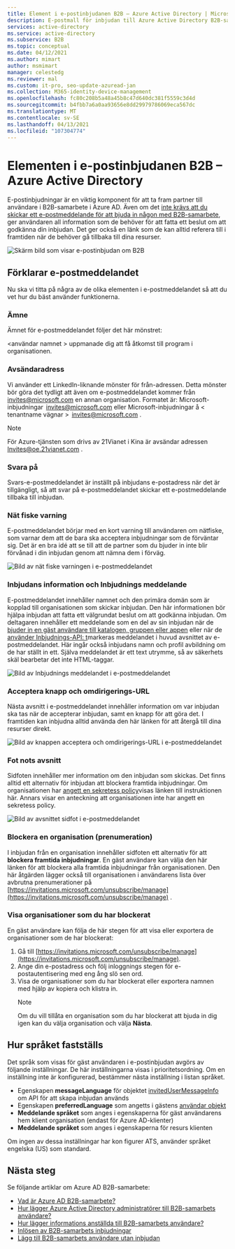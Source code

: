 ```yaml
---
title: Element i e-postinbjudanen B2B – Azure Active Directory | Microsoft Docs
description: E-postmall för inbjudan till Azure Active Directory B2B-samarbete
services: active-directory
ms.service: active-directory
ms.subservice: B2B
ms.topic: conceptual
ms.date: 04/12/2021
ms.author: mimart
author: msmimart
manager: celestedg
ms.reviewer: mal
ms.custom: it-pro, seo-update-azuread-jan
ms.collection: M365-identity-device-management
ms.openlocfilehash: fc80c208b5a48a45b8c47d640dc381f5559c3d4d
ms.sourcegitcommit: b4fbb7a6a0aa93656e8dd29979786069eca567dc
ms.translationtype: MT
ms.contentlocale: sv-SE
ms.lasthandoff: 04/13/2021
ms.locfileid: "107304774"
---
```

# <a name="the-elements-of-the-b2b-collaboration-invitation-email---azure-active-directory"></a>Elementen i e-postinbjudanen B2B – Azure Active Directory

E-postinbjudningar är en viktig komponent för att ta fram partner till användare i B2B-samarbete i Azure AD. Även om det [inte krävs att du skickar ett e-postmeddelande för att bjuda in någon med B2B-samarbete](add-user-without-invite.md), ger användaren all information som de behöver för att fatta ett beslut om att godkänna din inbjudan. Det ger också en länk som de kan alltid referera till i framtiden när de behöver gå tillbaka till dina resurser.

![Skärm bild som visar e-postinbjudan om B2B](media/invitation-email-elements/invitation-email.png)

## <a name="explaining-the-email"></a>Förklarar e-postmeddelandet

Nu ska vi titta på några av de olika elementen i e-postmeddelandet så att du vet hur du bäst använder funktionerna.

### <a name="subject"></a>Ämne

Ämnet för e-postmeddelandet följer det här mönstret:

&lt;användar namnet &gt; uppmanade dig att få åtkomst till program i organisationen.

### <a name="from-address"></a>Avsändaradress

Vi använder ett LinkedIn-liknande mönster för från-adressen. Detta mönster bör göra det tydligt att även om e-postmeddelandet kommer från invites@microsoft.com en annan organisation. Formatet är: Microsoft-inbjudningar  <invites@microsoft.com> eller Microsoft-inbjudningar å &lt; tenantname vägnar &gt;  <invites@microsoft.com> . 

> [!NOTE]
> För Azure-tjänsten som drivs av 21Vianet i Kina är avsändar adressen Invites@oe.21vianet.com .

### <a name="reply-to"></a>Svara på

Svars-e-postmeddelandet är inställt på inbjudans e-postadress när det är tillgängligt, så att svar på e-postmeddelandet skickar ett e-postmeddelande tillbaka till inbjudan.

### <a name="phishing-warning"></a>Nät fiske varning

E-postmeddelandet börjar med en kort varning till användaren om nätfiske, som varnar dem att de bara ska acceptera inbjudningar som de förväntar sig. Det är en bra idé att se till att de partner som du bjuder in inte blir förvånad i din inbjudan genom att nämna dem i förväg.

![Bild av nät fiske varningen i e-postmeddelandet](media/invitation-email-elements/phishing-warning.png)

### <a name="inviters-information-and-invitation-message"></a>Inbjudans information och Inbjudnings meddelande

E-postmeddelandet innehåller namnet och den primära domän som är kopplad till organisationen som skickar inbjudan. Den här informationen bör hjälpa inbjudan att fatta ett välgrundat beslut om att godkänna inbjudan. Om deltagaren innehåller ett meddelande som en del av sin inbjudan när de [bjuder in en gäst användare till katalogen, gruppen eller appen](add-users-administrator.md) eller när de [använder Inbjudnings-API: t](customize-invitation-api.md)markeras meddelandet i huvud avsnittet av e-postmeddelandet. Här ingår också inbjudans namn och profil avbildning om de har ställt in ett. Själva meddelandet är ett text utrymme, så av säkerhets skäl bearbetar det inte HTML-taggar.

![Bild av Inbjudnings meddelandet i e-postmeddelandet](media/invitation-email-elements/invitation-message-inviters-info.png)

### <a name="accept-button-and-redirect-url"></a>Acceptera knapp och omdirigerings-URL

Nästa avsnitt i e-postmeddelandet innehåller information om var inbjudan ska tas när de accepterar inbjudan, samt en knapp för att göra det.  I framtiden kan inbjudna alltid använda den här länken för att återgå till dina resurser direkt.

![Bild av knappen acceptera och omdirigerings-URL i e-postmeddelandet](media/invitation-email-elements/accept-button.png)

### <a name="footer-section"></a>Fot nots avsnitt

Sidfoten innehåller mer information om den inbjudan som skickas. Det finns alltid ett alternativ för inbjudan att blockera framtida inbjudningar. Om organisationen har [angett en sekretess policy](../fundamentals/active-directory-properties-area.md)visas länken till instruktionen här.  Annars visar en anteckning att organisationen inte har angett en sekretess policy.

![Bild av avsnittet sidfot i e-postmeddelandet](media/invitation-email-elements/footer-section.png)

### <a name="blocking-an-organization-unsubscribing"></a>Blockera en organisation (prenumeration)

I inbjudan från en organisation innehåller sidfoten ett alternativ för att **blockera framtida inbjudningar**. En gäst användare kan välja den här länken för att blockera alla framtida inbjudningar från organisationen. Den här åtgärden lägger också till organisationen i användarens lista över avbrutna prenumerationer på [https://invitations.microsoft.com/unsubscribe/manage](https://invitations.microsoft.com/unsubscribe/manage) .

### <a name="viewing-organizations-youve-blocked"></a>Visa organisationer som du har blockerat

En gäst användare kan följa de här stegen för att visa eller exportera de organisationer som de har blockerat:

1. Gå till [https://invitations.microsoft.com/unsubscribe/manage](https://invitations.microsoft.com/unsubscribe/manage).
2. Ange din e-postadress och följ inloggnings stegen för e-postautentisering med eng ång slö sen ord.
3. Visa de organisationer som du har blockerat eller exportera namnen med hjälp av kopiera och klistra in.
   > [!NOTE]
   > Om du vill tillåta en organisation som du har blockerat att bjuda in dig igen kan du välja organisation och välja **Nästa**.

## <a name="how-the-language-is-determined"></a>Hur språket fastställs

Det språk som visas för gäst användaren i e-postinbjudan avgörs av följande inställningar. De här inställningarna visas i prioritetsordning. Om en inställning inte är konfigurerad, bestämmer nästa inställning i listan språket.

- Egenskapen **messageLanguage** för objektet [invitedUserMessageInfo](/graph/api/resources/invitedusermessageinfo) om API för att skapa inbjudan används
-   Egenskapen **preferredLanguage** som angetts i gästens [användar objekt](/graph/api/resources/user)
-   **Meddelande språket** som anges i egenskaperna för gäst användarens hem klient organisation (endast för Azure AD-klienter)
-   **Meddelande språket** som anges i egenskaperna för resurs klienten

Om ingen av dessa inställningar har kon figurer ATS, använder språket engelska (US) som standard.

## <a name="next-steps"></a>Nästa steg

Se följande artiklar om Azure AD B2B-samarbete:

- [Vad är Azure AD B2B-samarbete?](what-is-b2b.md)
- [Hur lägger Azure Active Directory administratörer till B2B-samarbets användare?](add-users-administrator.md)
- [Hur lägger informations anställda till B2B-samarbets användare?](add-users-information-worker.md)
- [Inlösen av B2B-samarbets inbjudningar](redemption-experience.md)
- [Lägg till B2B-samarbets användare utan inbjudan](add-user-without-invite.md)
